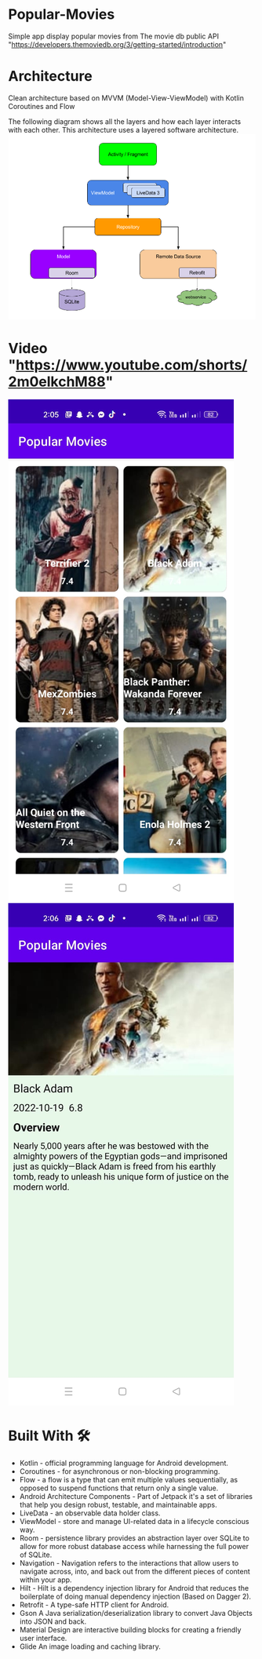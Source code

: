 # Popular-Movies
Simple app display popular movies from The movie db public API "https://developers.themoviedb.org/3/getting-started/introduction"
# Architecture
Clean architecture based on MVVM (Model-View-ViewModel) with Kotlin Coroutines and Flow

The following diagram shows all the layers and how each layer interacts with each other. This architecture uses a layered software architecture.
![alt text](https://github.com/mhelmi/WeatherForecast/blob/master/art/mvvm_architecture.png)

# Video   "https://www.youtube.com/shorts/2m0elkchM88"
![alt text](https://github.com/Amlsakr/Popular-Movies/blob/master/movie_list.jpeg)
![alt text](https://github.com/Amlsakr/Popular-Movies/blob/master/movie_details.jpeg)

# Built With 🛠

- Kotlin - official programming language for Android development.
- Coroutines - for asynchronous or non-blocking programming.
- Flow - a flow is a type that can emit multiple values sequentially, as opposed to suspend functions that return only a single value.
- Android Architecture Components - Part of Jetpack it's a set of libraries that help you design robust, testable, and maintainable apps.
- LiveData - an observable data holder class.
- ViewModel - store and manage UI-related data in a lifecycle conscious way.
- Room - persistence library provides an abstraction layer over SQLite to allow for more robust database access while harnessing the full power of SQLite.
- Navigation - Navigation refers to the interactions that allow users to navigate across, into, and back out from the different pieces of content within your app.
- Hilt - Hilt is a dependency injection library for Android that reduces the boilerplate of doing manual dependency injection (Based on Dagger 2).
- Retrofit - A type-safe HTTP client for Android.
- Gson A Java serialization/deserialization library to convert Java Objects into JSON and back.
- Material Design are interactive building blocks for creating a friendly user interface.
- Glide An image loading and caching library.
